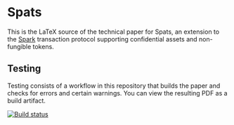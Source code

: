 # Spats

This is the LaTeX source of the technical paper for Spats, an extension to the [Spark](https://eprint.iacr.org/2021/1173) transaction protocol supporting confidential assets and non-fungible tokens.

## Testing

Testing consists of a workflow in this repository that builds the paper and checks for errors and certain warnings.
You can view the resulting PDF as a build artifact.

[![Build status](../../actions/workflows/build.yml/badge.svg)](../../actions/workflows/build.yml)

